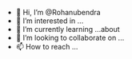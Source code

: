 - 👋 Hi, I’m @Rohanubendra
- 👀 I’m interested in ...
- 🌱 I’m currently learning ...about
- 💞️ I’m looking to collaborate on ...
- 📫 How to reach ...
<!---
Rohanubendra/Rohanubendra is a ✨ special ✨ repository because its `README.md` (this file) appears on your GitHub profile.
You can click the Preview link to take a look at your changes.
--->
